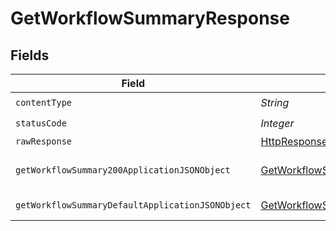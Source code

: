# GetWorkflowSummaryResponse


## Fields

| Field                                                                                                                    | Type                                                                                                                     | Required                                                                                                                 | Description                                                                                                              |
| ------------------------------------------------------------------------------------------------------------------------ | ------------------------------------------------------------------------------------------------------------------------ | ------------------------------------------------------------------------------------------------------------------------ | ------------------------------------------------------------------------------------------------------------------------ |
| `contentType`                                                                                                            | *String*                                                                                                                 | :heavy_check_mark:                                                                                                       | N/A                                                                                                                      |
| `statusCode`                                                                                                             | *Integer*                                                                                                                | :heavy_check_mark:                                                                                                       | N/A                                                                                                                      |
| `rawResponse`                                                                                                            | [HttpResponse<byte[]>](https://docs.oracle.com/en/java/javase/11/docs/api/java.net.http/java/net/http/HttpResponse.html) | :heavy_minus_sign:                                                                                                       | N/A                                                                                                                      |
| `getWorkflowSummary200ApplicationJSONObject`                                                                             | [GetWorkflowSummary200ApplicationJSON](../../models/operations/GetWorkflowSummary200ApplicationJSON.md)                  | :heavy_minus_sign:                                                                                                       | Metrics and trends for a workflow                                                                                        |
| `getWorkflowSummaryDefaultApplicationJSONObject`                                                                         | [GetWorkflowSummaryDefaultApplicationJSON](../../models/operations/GetWorkflowSummaryDefaultApplicationJSON.md)          | :heavy_minus_sign:                                                                                                       | Error response.                                                                                                          |